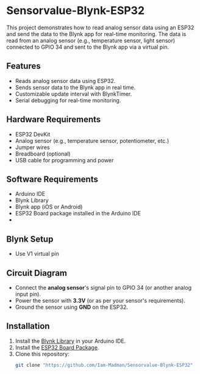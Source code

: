 # Sensorvalue-Blynk-ESP32
This project demonstrates how to read analog sensor data using an ESP32 and send the data to the Blynk app for real-time monitoring. The data is read from an analog sensor (e.g., temperature sensor, light sensor) connected to GPIO 34 and sent to the Blynk app via a virtual pin.

## Features
- Reads analog sensor data using ESP32.
- Sends sensor data to the Blynk app in real time.
- Customizable update interval with BlynkTimer.
- Serial debugging for real-time monitoring.

## Hardware Requirements
- ESP32 DevKit
- Analog sensor (e.g., temperature sensor, potentiometer, etc.)
- Jumper wires
- Breadboard (optional)
- USB cable for programming and power

## Software Requirements
- Arduino IDE
- Blynk Library
- Blynk app (iOS or Android)
- ESP32 Board package installed in the Arduino IDE
- 
## Blynk Setup
- Use V1 virtual pin

## Circuit Diagram

- Connect the **analog sensor**'s signal pin to GPIO 34 (or another analog input pin).
- Power the sensor with **3.3V** (or as per your sensor's requirements).
- Ground the sensor using **GND** on the ESP32.

## Installation

1. Install the [Blynk Library](https://github.com/blynkkk/blynk-library) in your Arduino IDE.
2. Install the [ESP32 Board Package](https://github.com/espressif/arduino-esp32).
3. Clone this repository:
   ```bash
   git clone "https://github.com/Iam-Madman/Sensorvalue-Blynk-ESP32"
